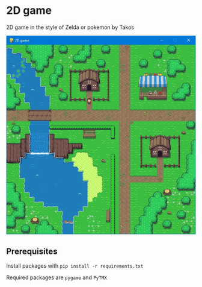 # 2D game
2D game in  the style of Zelda or pokemon by Takos

![Gameplay image](Gameplay.png)

## Prerequisites
Install packages with `pip install -r requirements.txt`

Required packages are `pygame` and `PyTMX`